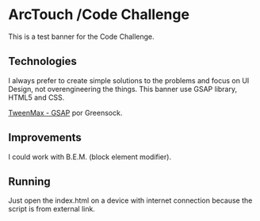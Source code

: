 # ArcTouch /Code Challenge

This is a test banner for the Code Challenge.

## Technologies

I always prefer to create simple solutions to the problems and focus on UI Design, not overengineering the things. This banner use GSAP library, HTML5 and CSS.


[TweenMax - GSAP](https://greensock.com/) por Greensock.


## Improvements

I could work with B.E.M. (block element modifier).

## Running

Just open the index.html on a device with internet connection because the script is from external link.
